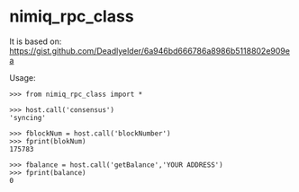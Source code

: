 # nimiq_rpc_class

It is based on: https://gist.github.com/Deadlyelder/6a946bd666786a8986b5118802e909ea


Usage:

```
>>> from nimiq_rpc_class import *

>>> host.call('consensus')
'syncing'

>>> fblockNum = host.call('blockNumber')
>>> fprint(blokNum)
175783

>>> fbalance = host.call('getBalance','YOUR ADDRESS')
>>> fprint(balance)
0

```

